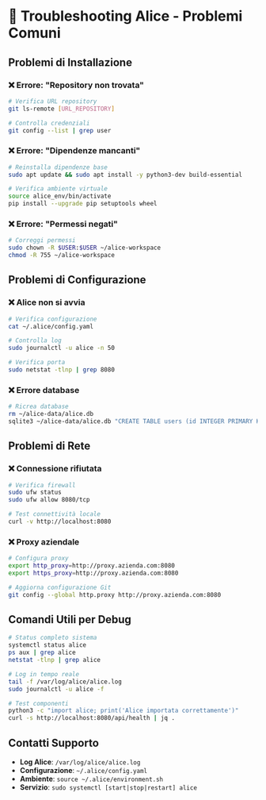 # 🔧 Troubleshooting Alice - Problemi Comuni

## Problemi di Installazione

### ❌ Errore: "Repository non trovata"
```bash
# Verifica URL repository
git ls-remote [URL_REPOSITORY]

# Controlla credenziali
git config --list | grep user
```

### ❌ Errore: "Dipendenze mancanti"
```bash
# Reinstalla dipendenze base
sudo apt update && sudo apt install -y python3-dev build-essential

# Verifica ambiente virtuale
source alice_env/bin/activate
pip install --upgrade pip setuptools wheel
```

### ❌ Errore: "Permessi negati"
```bash
# Correggi permessi
sudo chown -R $USER:$USER ~/alice-workspace
chmod -R 755 ~/alice-workspace
```

## Problemi di Configurazione

### ❌ Alice non si avvia
```bash
# Verifica configurazione
cat ~/.alice/config.yaml

# Controlla log
sudo journalctl -u alice -n 50

# Verifica porta
sudo netstat -tlnp | grep 8080
```

### ❌ Errore database
```bash
# Ricrea database
rm ~/alice-data/alice.db
sqlite3 ~/alice-data/alice.db "CREATE TABLE users (id INTEGER PRIMARY KEY);"
```

## Problemi di Rete

### ❌ Connessione rifiutata
```bash
# Verifica firewall
sudo ufw status
sudo ufw allow 8080/tcp

# Test connettività locale
curl -v http://localhost:8080
```

### ❌ Proxy aziendale
```bash
# Configura proxy
export http_proxy=http://proxy.azienda.com:8080
export https_proxy=http://proxy.azienda.com:8080

# Aggiorna configurazione Git
git config --global http.proxy http://proxy.azienda.com:8080
```

## Comandi Utili per Debug

```bash
# Status completo sistema
systemctl status alice
ps aux | grep alice
netstat -tlnp | grep alice

# Log in tempo reale
tail -f /var/log/alice/alice.log
sudo journalctl -u alice -f

# Test componenti
python3 -c "import alice; print('Alice importata correttamente')"
curl -s http://localhost:8080/api/health | jq .
```

## Contatti Supporto

- **Log Alice**: `/var/log/alice/alice.log`
- **Configurazione**: `~/.alice/config.yaml`
- **Ambiente**: `source ~/.alice/environment.sh`
- **Servizio**: `sudo systemctl [start|stop|restart] alice`